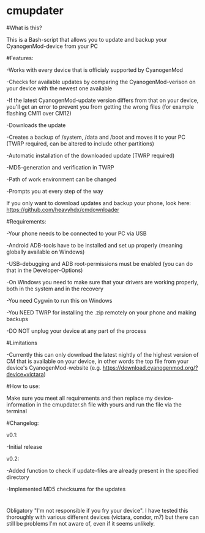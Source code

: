 # cmupdater

#What is this?

This is a Bash-script that allows you to update and backup your CyanogenMod-device from your PC

#Features:

-Works with every device that is officialy supported by CyanogenMod

-Checks for available updates by comparing the CyanogenMod-verison on your device with the newest one available

-If the latest CyanogenMod-update version differs from that on your device, you'll get an error to prevent you from getting the wrong files (for example flashing CM11 over CM12)

-Downloads the update

-Creates a backup of /system, /data and /boot and moves it to your PC (TWRP required, can be altered to include other partitions)

-Automatic installation of the downloaded update (TWRP required)

-MD5-generation and verification in TWRP

-Path of work environment can be changed

-Prompts you at every step of the way


If you only want to download updates and backup your phone, look here: https://github.com/heavyhdx/cmdownloader

#Requirements:

-Your phone needs to be connected to your PC via USB

-Android ADB-tools have to be installed and set up properly (meaning globally available on Windows)

-USB-debugging and ADB root-permissions must be enabled (you can do that in the Developer-Options)

-On Windows you need to make sure that your drivers are working properly, both in the system and in the recovery

-You need Cygwin to run this on Windows

-You NEED TWRP for installing the .zip remotely on your phone and making backups

-DO NOT unplug your device at any part of the process

#Limitations

-Currently this can only download the latest nightly of the highest version of CM that is available on your device, in other words the top file from your device's CyanogenMod-website (e.g. https://download.cyanogenmod.org/?device=victara)

#How to use:

Make sure you meet all requirements and then replace my device-information in the cmupdater.sh file with yours and run the file via the terminal

#Changelog: 

v0.1:

-Initial release

v0.2:

-Added function to check if update-files are already present in the specified directory

-Implemented MD5 checksums for the updates

# 

Obligatory "I'm not responsible if you fry your device". I have tested this thoroughly with various different devices (victara, condor, m7) but there can still be problems I'm not aware of, even if it seems unlikely.
